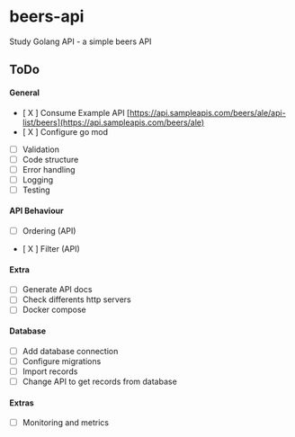 # beers-api
Study Golang API  - a simple beers API 


## ToDo

#### General
- [ X ] Consume Example API [https://api.sampleapis.com/beers/ale/api-list/beers](https://api.sampleapis.com/beers/ale)
- [ X ] Configure go mod
- [ ] Validation
- [ ] Code structure
- [ ] Error handling
- [ ] Logging
- [ ] Testing

#### API Behaviour
- [ ] Ordering (API)
- [ X ] Filter (API)

#### Extra
- [ ] Generate API docs
- [ ] Check differents http servers
- [ ] Docker compose

#### Database
- [ ] Add database connection
- [ ] Configure migrations
- [ ] Import records
- [ ] Change API to get records from database

#### Extras
- [ ] Monitoring and metrics